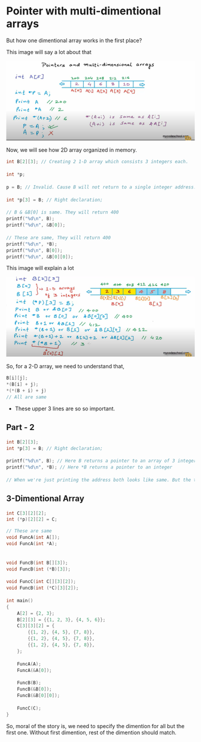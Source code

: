 # Pointer with multi-dimentional arrays

But how one dimentional array works in the first place?

This image will say a lot about that

![Pointer-14](../../images/ptr14.png?raw=true "One Dimentional Array")

Now, we will see how 2D array organized in memory.

```cpp
int B[2][3]; // Creating 2 1-D array which consists 3 integers each.

int *p; 

p = B; // Invalid. Cause B will not return to a single integer address. It will return the first address of 1-D arrays of 3 elements. So, our pointer should prepare for it.

int *p[3] = B; // Right declaration;

// B & &B[0] is same. They will return 400
printf("%d\n", B);
printf("%d\n", &B[0]);

// These are same, They will return 400
printf("%d\n", *B);
printf("%d\n", B[0]);
printf("%d\n", &B[0][0]);
```

This image will explain a lot

![Pointer-15](../../images/ptr15.png?raw=true "Two Dimentional Array")

So, for a 2-D array, we need to understand that,

```cpp
B[i][j];
*(B[i] + j);
*(*(B + i) + j)
// All are same
```

- These upper 3 lines are so so important.

## Part - 2

```cpp
int B[2][3];
int *p[3] = B; // Right declaration;

printf("%d\n", B); // Here B returns a pointer to an array of 3 integers
printf("%d\n", *B); // Here *B returns a pointer to an integer

// When we're just printing the address both looks like same. But the type will required when we try to derefencing the variable or try to do pointer arithmetic.
```

## 3-Dimentional Array

```cpp
int C[3][2][2];
int (*p)[2][2] = C;
```

```cpp
// These are same
void FuncA(int A[]);
void FuncA(int *A);


void FuncB(int B[][3]);
void FuncB(int (*B)[3]);

void FuncC(int C[][3][2]);
void FuncB(int (*C)[3][2]);

int main()
{
    A[2] = {2, 3};
    B[2][3] = {{1, 2, 3}, {4, 5, 6}};
    C[3][3][2] = {
        {{1, 2}, {4, 5}, {7, 8}},
        {{1, 2}, {4, 5}, {7, 8}},
        {{1, 2}, {4, 5}, {7, 8}},
    };

    FuncA(A);
    FuncA(&A[0]);

    FuncB(B);
    FuncB(&B[0]);
    FuncB(&B[0][0]);

    FuncC(C);
}

```

So, moral of the story is, we need to specify the dimention for all but the first one. Without first dimention, rest of the dimention should match.
